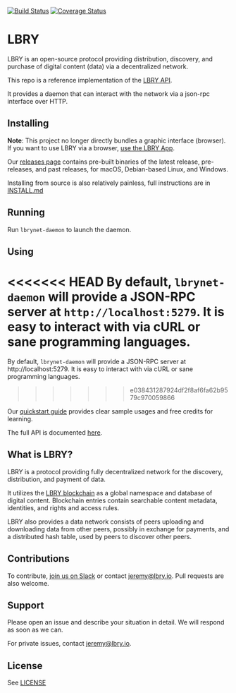 [![Build Status](https://travis-ci.org/lbryio/lbry.svg?branch=master)](https://travis-ci.org/lbryio/lbry)
[![Coverage Status](https://coveralls.io/repos/github/lbryio/lbry/badge.svg)](https://coveralls.io/github/lbryio/lbry)

# LBRY

LBRY is an open-source protocol providing distribution, discovery, and purchase of digital content (data) via a decentralized network.

This repo is a reference implementation of the [LBRY API](https://lbry.io/api). 

It provides a daemon that can interact with the network via a json-rpc interface over HTTP.

## Installing

**Note**: This project no longer directly bundles a graphic interface (browser). If you want to use LBRY via a browser, [use the LBRY App](https://github.com/lbryio/lbry-app).

Our [releases page](https://github.com/lbryio/lbry-app/releases/latest) contains pre-built binaries of the latest release, pre-releases, and past releases, for macOS, Debian-based Linux, and Windows.

Installing from source is also relatively painless, full instructions are in [INSTALL.md](INSTALL.md)

## Running

Run `lbrynet-daemon` to launch the daemon.

## Using

<<<<<<< HEAD
By default, `lbrynet-daemon` will provide a JSON-RPC server at `http://localhost:5279`. It is easy to interact with via cURL or sane programming languages.
=======
By default, `lbrynet-daemon` will provide a JSON-RPC server at http://localhost:5279. It is easy to interact with via cURL or sane programming languages.
>>>>>>> e038431287924df2f8af6fa62b9579c970059866

Our [quickstart guide](http://lbry.io/quickstart) provides clear sample usages and free credits for learning.

The full API is documented [here](https://lbry.io/api).

## What is LBRY?

LBRY is a protocol providing fully decentralized network for the discovery, distribution, and payment of data. 

It utilizes the [LBRY blockchain](https://github.com/lbryio/lbrycrd) as a global namespace and database of digital content. Blockchain entries contain searchable content metadata, identities, and rights and access rules.

LBRY also provides a data network consists of peers uploading and downloading data from other peers, possibly in exchange for payments, and a distributed hash table, used by peers to discover other peers.

## Contributions

To contribute, [join us on Slack](https://slack.lbry.io/) or contact jeremy@lbry.io. Pull requests are also welcome.

## Support

Please open an issue and describe your situation in detail. We will respond as soon as we can.

For private issues, contact jeremy@lbry.io.

## License

See [LICENSE](LICENSE)